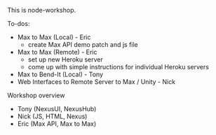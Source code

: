 This is node-workshop.

To-dos:
- Max to Max (Local) - Eric
    - create Max API demo patch and js file
- Max to Max (Remote) - Eric
    - set up new Heroku server
    - come up with simple instructions for individual Heroku servers
- Max to Bend-It (Local) - Tony 
- Web Interfaces to Remote Server to Max / Unity - Nick

Workshop overview
- Tony (NexusUI, NexusHub)
- Nick (JS, HTML, Nexus)
- Eric (Max API, Max to Max)
